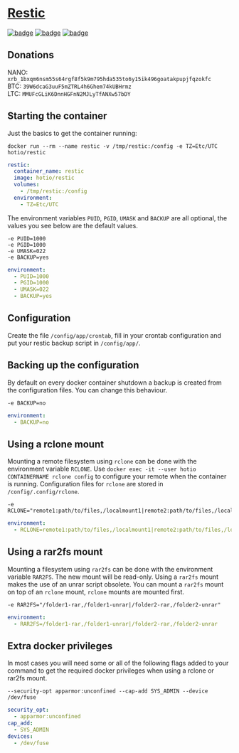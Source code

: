 # [Restic](https://github.com/restic/restic)

[![badge](https://images.microbadger.com/badges/image/hotio/restic.svg)](https://microbadger.com/images/hotio/restic "Get your own image badge on microbadger.com")
[![badge](https://images.microbadger.com/badges/version/hotio/restic.svg)](https://microbadger.com/images/hotio/restic "Get your own version badge on microbadger.com")
[![badge](https://images.microbadger.com/badges/commit/hotio/restic.svg)](https://microbadger.com/images/hotio/restic "Get your own commit badge on microbadger.com")

## Donations

NANO: `xrb_1bxqm6nsm55s64rgf8f5k9m795hda535to6y15ik496goatakpupjfqzokfc`  
BTC: `39W6dcaG3uuF5mZTRL4h6Ghem74kUBHrmz`  
LTC: `MMUFcGLiK6DnnHGFnN2MJLyTfANXw57bDY`

## Starting the container

Just the basics to get the container running:

```shell
docker run --rm --name restic -v /tmp/restic:/config -e TZ=Etc/UTC hotio/restic
```

```yaml
restic:
  container_name: restic
  image: hotio/restic
  volumes:
    - /tmp/restic:/config
  environment:
    - TZ=Etc/UTC
```

The environment variables `PUID`, `PGID`, `UMASK` and `BACKUP` are all optional, the values you see below are the default values.

```shell
-e PUID=1000
-e PGID=1000
-e UMASK=022
-e BACKUP=yes
```

```yaml
environment:
  - PUID=1000
  - PGID=1000
  - UMASK=022
  - BACKUP=yes
```

## Configuration

Create the file `/config/app/crontab`, fill in your crontab configuration and put your restic backup script in `/config/app/`.

## Backing up the configuration

By default on every docker container shutdown a backup is created from the configuration files. You can change this behaviour.

```shell
-e BACKUP=no
```

```yaml
environment:
  - BACKUP=no
```

## Using a rclone mount

Mounting a remote filesystem using `rclone` can be done with the environment variable `RCLONE`. Use `docker exec -it --user hotio CONTAINERNAME rclone config` to configure your remote when the container is running. Configuration files for `rclone` are stored in `/config/.config/rclone`.

```shell
-e RCLONE="remote1:path/to/files,/localmount1|remote2:path/to/files,/localmount2"
```

```yaml
environment:
  - RCLONE=remote1:path/to/files,/localmount1|remote2:path/to/files,/localmount2
```

## Using a rar2fs mount

Mounting a filesystem using `rar2fs` can be done with the environment variable `RAR2FS`. The new mount will be read-only. Using a `rar2fs` mount makes the use of an unrar script obsolete. You can mount a `rar2fs` mount on top of an `rclone` mount, `rclone` mounts are mounted first.

```shell
-e RAR2FS="/folder1-rar,/folder1-unrar|/folder2-rar,/folder2-unrar"
```

```yaml
environment:
  - RAR2FS=/folder1-rar,/folder1-unrar|/folder2-rar,/folder2-unrar
```

## Extra docker privileges

In most cases you will need some or all of the following flags added to your command to get the required docker privileges when using a rclone or rar2fs mount.

```shell
--security-opt apparmor:unconfined --cap-add SYS_ADMIN --device /dev/fuse
```

```yaml
security_opt:
  - apparmor:unconfined
cap_add:
  - SYS_ADMIN
devices:
  - /dev/fuse
```
